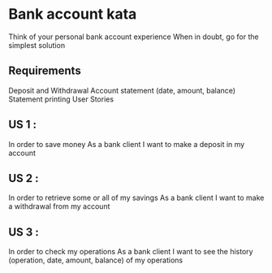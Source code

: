 Bank account kata
=================

Think of your personal bank account experience When in doubt, go for the simplest solution

Requirements
------------

Deposit and Withdrawal
Account statement (date, amount, balance)
Statement printing
User Stories

US 1 :
-----

In order to save money
As a bank client
I want to make a deposit in my account

US 2 :
-----

In order to retrieve some or all of my savings
As a bank client
I want to make a withdrawal from my account

US 3 :
-----

In order to check my operations
As a bank client
I want to see the history (operation, date, amount, balance) of my operations
